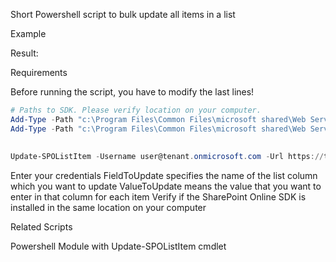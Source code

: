Short Powershell script to bulk update all items in a list

 

 

 

Example

 



 

 Result:



 

 

 

 

Requirements

 

Before running the script, you have to modify the last lines!

 

 

```PowerShell
# Paths to SDK. Please verify location on your computer. 
Add-Type -Path "c:\Program Files\Common Files\microsoft shared\Web Server Extensions\15\ISAPI\Microsoft.SharePoint.Client.dll"  
Add-Type -Path "c:\Program Files\Common Files\microsoft shared\Web Server Extensions\15\ISAPI\Microsoft.SharePoint.Client.Runtime.dll" 
 
 
Update-SPOListItem -Username user@tenant.onmicrosoft.com -Url https://tenant.sharepoint.com/sites/teamsitewithlists -AdminPassword Pass -ListTitle "contacts list" -FieldToUpdate elp -ValueToUpdate bio
``` 

Enter your credentials
FieldToUpdate specifies the name of the list column which you want to update
ValueToUpdate means the value that you want to enter in that column for each item
Verify if the SharePoint Online SDK is installed in the same location on your computer
 

 

Related Scripts

Powershell Module with Update-SPOListItem cmdlet

 
